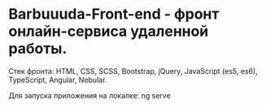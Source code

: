 # Barbuuuda-Front-end - фронт онлайн-сервиса удаленной работы.
Стек фронта:
HTML, CSS, SCSS, Bootstrap, jQuery, JavaScript (es5, es6), TypeScript, Angular, Nebular.

Для запуска приложения на локалке:
ng serve
